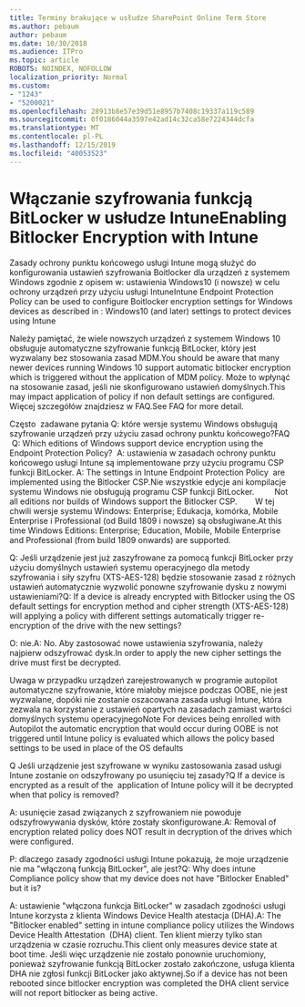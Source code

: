 ```yaml
---
title: Terminy brakujące w usłudze SharePoint Online Term Store
ms.author: pebaum
author: pebaum
ms.date: 10/30/2018
ms.audience: ITPro
ms.topic: article
ROBOTS: NOINDEX, NOFOLLOW
localization_priority: Normal
ms.custom:
- "1243"
- "5200021"
ms.openlocfilehash: 28913b8e57e39d51e8957b7408c19337a119c589
ms.sourcegitcommit: 0f0186044a3597e42ad14c32ca58e7224344dcfa
ms.translationtype: MT
ms.contentlocale: pl-PL
ms.lasthandoff: 12/15/2019
ms.locfileid: "40053523"
---
```

# <a name="enabling-bitlocker-encryption-with-intune"></a><span data-ttu-id="61d66-102">Włączanie szyfrowania funkcją BitLocker w usłudze Intune</span><span class="sxs-lookup"><span data-stu-id="61d66-102">Enabling Bitlocker Encryption with Intune</span></span>

<span data-ttu-id="61d66-103">Zasady ochrony punktu końcowego usługi Intune mogą służyć do konfigurowania ustawień szyfrowania Boitlocker dla urządzeń z systemem Windows zgodnie z opisem w: ustawienia Windows10 (i nowsze) w celu ochrony urządzeń przy użyciu usługi Intune</span><span class="sxs-lookup"><span data-stu-id="61d66-103">Intune Endpoint Protection Policy can be used to configure Boitlocker encryption settings for Windows devices as described in : Windows10 (and later) settings to protect devices using Intune</span></span>

<span data-ttu-id="61d66-104">Należy pamiętać, że wiele nowszych urządzeń z systemem Windows 10 obsługuje automatyczne szyfrowanie funkcją BitLocker, który jest wyzwalany bez stosowania zasad MDM.</span><span class="sxs-lookup"><span data-stu-id="61d66-104">You should be aware that many newer devices running Windows 10 support automatic bitlocker encryption which is triggered without the application of MDM policy.</span></span> <span data-ttu-id="61d66-105">Może to wpłynąć na stosowanie zasad, jeśli nie skonfigurowano ustawień domyślnych.</span><span class="sxs-lookup"><span data-stu-id="61d66-105">This may impact application of policy if non default settings are configured.</span></span> <span data-ttu-id="61d66-106">Więcej szczegółów znajdziesz w FAQ.</span><span class="sxs-lookup"><span data-stu-id="61d66-106">See FAQ for more detail.</span></span>


<span data-ttu-id="61d66-107">Często  zadawane pytania Q: które wersje systemu Windows obsługują szyfrowanie urządzeń przy użyciu zasad ochrony punktu końcowego?</span><span class="sxs-lookup"><span data-stu-id="61d66-107">FAQ  Q: Which editions of Windows support device encryption using the Endpoint Protection Policy?</span></span>
<span data-ttu-id="61d66-108"> A: ustawienia w zasadach ochrony punktu końcowego usługi Intune są implementowane przy użyciu programu CSP funkcji BitLocker.</span><span class="sxs-lookup"><span data-stu-id="61d66-108"> A: The settings in Intune Endpoint Protection Policy  are implemented using the Bitlocker CSP.</span></span><span data-ttu-id="61d66-109">Nie wszystkie edycje ani kompilacje systemu Windows nie obsługują programu CSP funkcji BitLocker. 
     </span><span class="sxs-lookup"><span data-stu-id="61d66-109">  Not all editions nor builds of Windows support the Bitlocker CSP. 
     </span></span> <span data-ttu-id="61d66-110">W tej chwili wersje systemu Windows: Enterprise; Edukacja, komórka, Mobile Enterprise i Professional (od Build 1809 i nowsze) są obsługiwane.</span><span class="sxs-lookup"><span data-stu-id="61d66-110">At this time Windows Editions: Enterprise; Education, Mobile, Mobile Enterprise and Professional (from build 1809 onwards) are supported.</span></span>




<span data-ttu-id="61d66-111">Q: Jeśli urządzenie jest już zaszyfrowane za pomocą funkcji BitLocker przy użyciu domyślnych ustawień systemu operacyjnego dla metody szyfrowania i siły szyfru (XTS-AES-128) będzie stosowanie zasad z różnych ustawień automatycznie wyzwolić ponowne szyfrowanie dysku z nowymi ustawieniami?</span><span class="sxs-lookup"><span data-stu-id="61d66-111">Q: If a device is already encrypted with Bitlocker using the OS default settings for encryption method and cipher strength (XTS-AES-128)  will applying a policy with different settings automatically trigger re-encryption of the drive with the new settings?</span></span>

<span data-ttu-id="61d66-112">O: nie.</span><span class="sxs-lookup"><span data-stu-id="61d66-112">A: No.</span></span> <span data-ttu-id="61d66-113">Aby zastosować nowe ustawienia szyfrowania, należy najpierw odszyfrować dysk.</span><span class="sxs-lookup"><span data-stu-id="61d66-113">In order to apply the new cipher settings the drive must first be decrypted.</span></span>

<span data-ttu-id="61d66-114">Uwaga w przypadku urządzeń zarejestrowanych w programie autopilot automatyczne szyfrowanie, które miałoby miejsce podczas OOBE, nie jest wyzwalane, dopóki nie zostanie oszacowana zasada usługi Intune, która zezwala na korzystanie z ustawień opartych na zasadach zamiast wartości domyślnych systemu operacyjnego</span><span class="sxs-lookup"><span data-stu-id="61d66-114">Note For devices being enrolled with Autopilot the automatic encryption that would occur during OOBE is not triggered until Intune policy is evaluated which allows the policy based settings to be used in place of the OS defaults</span></span>




<span data-ttu-id="61d66-115">Q Jeśli urządzenie jest szyfrowane w wyniku zastosowania zasad usługi Intune zostanie on odszyfrowany po usunięciu tej zasady?</span><span class="sxs-lookup"><span data-stu-id="61d66-115">Q If a device is encrypted as a result of the  application of Intune policy will it be decrypted when that policy is removed?</span></span>

<span data-ttu-id="61d66-116">A: usunięcie zasad związanych z szyfrowaniem nie powoduje odszyfrowywania dysków, które zostały skonfigurowane.</span><span class="sxs-lookup"><span data-stu-id="61d66-116">A: Removal of encryption related policy does NOT result in decryption of the drives which were configured.</span></span>




<span data-ttu-id="61d66-117">P: dlaczego zasady zgodności usługi Intune pokazują, że moje urządzenie nie ma "włączoną funkcją BitLocker", ale jest?</span><span class="sxs-lookup"><span data-stu-id="61d66-117">Q: Why does intune Compliance policy show that my device does not have "Bitlocker Enabled" but it is?</span></span>

<span data-ttu-id="61d66-118">A: ustawienie "włączona funkcja BitLocker" w zasadach zgodności usługi Intune korzysta z klienta Windows Device Health atestacja (DHA).</span><span class="sxs-lookup"><span data-stu-id="61d66-118">A: The "Bitlocker enabled" setting in intune compliance policy utilizes the Windows Device Health Attestation  (DHA) client.</span></span> <span data-ttu-id="61d66-119">Ten klient mierzy tylko stan urządzenia w czasie rozruchu.</span><span class="sxs-lookup"><span data-stu-id="61d66-119">This client only measures device state at boot time.</span></span> <span data-ttu-id="61d66-120">Jeśli więc urządzenie nie zostało ponownie uruchomiony, ponieważ szyfrowanie funkcją BitLocker zostało zakończone, usługa klienta DHA nie zgłosi funkcji BitLocker jako aktywnej.</span><span class="sxs-lookup"><span data-stu-id="61d66-120">So if a device has not been rebooted since bitlocker encryption was completed the DHA client service will not report bitlocker as being active.</span></span>